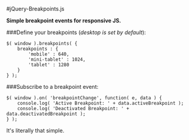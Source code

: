 #jQuery-Breakpoints.js

**Simple breakpoint events for responsive JS.**

###Define your breakpoints (*desktop is set by default*):

```
$( window ).breakpoints( {
	breakpoints : { 
		'mobile' : 640,
		'mini-tablet' : 1024,
		'tablet' : 1280
	}
} );
```

###Subscribe to a breakpoint event:

```
$( window ).on( 'breakpointChange', function( e, data ) {
	console.log( 'Active Breakpoint: ' + data.activeBreakpoint );
	console.log( 'Deactivated Breakpoint: ' + data.deactivatedBreakpoint );
} );
```

It's literally that simple.